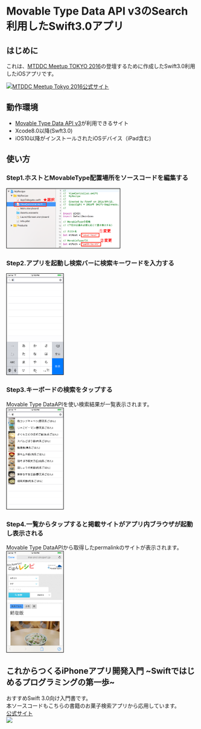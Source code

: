# Movable Type Data API v3のSearch利用したSwift3.0アプリ
## はじめに  
これは、[MTDDC Meetup TOKYO 2016](http://mtddc2016.mt-tokyo.net/)の登壇するために作成したSwift3.0利用したiOSアプリです。  

<a href="http://mtddc2016.mt-tokyo.net/"><img src="http://mtddc2016.mt-tokyo.net/common/images/bnr460_120.png" alt="MTDDC Meetup Tokyo 2016公式サイト" width="460" height="120"></a>  

## 動作環境
* [Movable Type Data API v3](https://www.movabletype.jp/developers/data-api/)が利用できるサイト
* Xcode8.0以降(Swft3.0)
* iOS10以降がインストールされたiOSデバイス（iPad含む)

## 使い方

### Step1.ホストとMovableType配置場所をソースコードを編集する
<img src="./img/HowToUseStep1_1.png" width="300" style="border:solid 1px #000000">  


### Step2.アプリを起動し検索バーに検索キーワードを入力する
<img src="./img/HowToUseStep2_1.png" width="150" style="border:solid 1px #000000">  

### Step3.キーボードの検索をタップする
Movable Type DataAPIを使い検索結果が一覧表示されます。  
<img src="./img/HowToUseStep3_1.png" width="150" style="border:solid 1px #000000">  

### Step4.一覧からタップすると掲載サイトがアプリ内ブラウザが起動し表示される
Movable Type DataAPIから取得したpermalinkのサイトが表示されます。  
<img src="./img/HowToUseStep4_1.png" width="150" style="border:solid 1px #000000">  

## これからつくるiPhoneアプリ開発入門 ~Swiftではじめるプログラミングの第一歩~
おすすめSwift 3.0向け入門書です。  
本ソースコードもこちらの書籍のお菓子検索アプリから応用しています。  
[公式サイト](https://swiftbg.github.io/swiftbook/)  
![](https://images-fe.ssl-images-amazon.com/images/I/51tP8W6KckL.jpg)